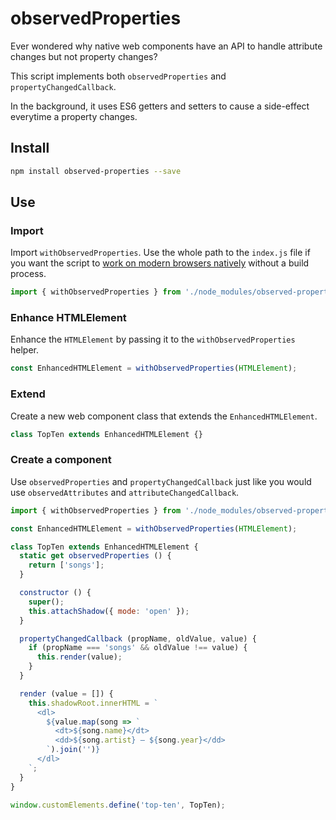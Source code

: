 # observedProperties

Ever wondered why native web components have an API to handle attribute changes but not property changes?

This script implements both `observedProperties` and `propertyChangedCallback`.

In the background, it uses ES6 getters and setters to cause a side-effect everytime a property changes.

## Install

```bash
npm install observed-properties --save
```

## Use

### Import

Import `withObservedProperties`. Use the whole path to the `index.js` file if you want the script to [work on modern browsers natively](https://caniuse.com/#feat=es6-module) without a build process.

```javascript
import { withObservedProperties } from './node_modules/observed-properties/index.js';
```

### Enhance HTMLElement

Enhance the `HTMLElement` by passing it to the `withObservedProperties` helper.

```javascript
const EnhancedHTMLElement = withObservedProperties(HTMLElement);
```

### Extend

Create a new web component class that extends the `EnhancedHTMLElement`.

```javascript
class TopTen extends EnhancedHTMLElement {}
```

### Create a component

Use `observedProperties` and `propertyChangedCallback` just like you would use `observedAttributes` and `attributeChangedCallback`.

```javascript
import { withObservedProperties } from './node_modules/observed-properties/index.js';

const EnhancedHTMLElement = withObservedProperties(HTMLElement);

class TopTen extends EnhancedHTMLElement {
  static get observedProperties () {
    return ['songs'];
  }

  constructor () {
    super();
    this.attachShadow({ mode: 'open' });
  }

  propertyChangedCallback (propName, oldValue, value) {
    if (propName === 'songs' && oldValue !== value) {
      this.render(value);
    }
  }

  render (value = []) {
    this.shadowRoot.innerHTML = `
      <dl>
        ${value.map(song => `
          <dt>${song.name}</dt>
          <dd>${song.artist} – ${song.year}</dd>
        `).join('')}
      </dl>
    `;
  }
}

window.customElements.define('top-ten', TopTen);
```